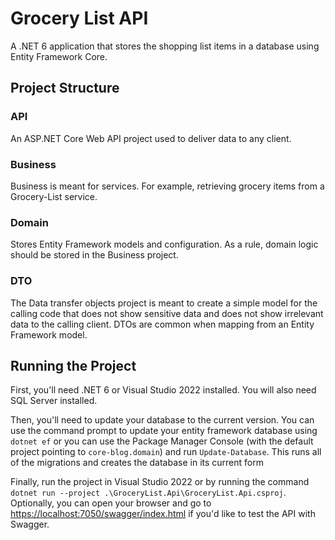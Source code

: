 # Grocery List API

A .NET 6 application that stores the shopping list items in a database using Entity Framework Core.

## Project Structure

### API

An ASP.NET Core Web API project used to deliver data to any client.

### Business

Business is meant for services. For example, retrieving grocery items from a Grocery-List service.

### Domain

Stores Entity Framework models and configuration. As a rule, domain logic should be stored in the Business project.

### DTO

The Data transfer objects project is meant to create a simple model for the calling code that does not show sensitive data and does not show irrelevant data to the calling client. DTOs are common when mapping from an Entity Framework model.

## Running the Project

First, you'll need .NET 6 or Visual Studio 2022 installed. You will also need SQL Server installed.

Then, you'll need to update your database to the current version. You can use the command prompt to update your entity framework database using `dotnet ef` or you can use the Package Manager Console (with the default project pointing to `core-blog.domain`) and run `Update-Database`. This runs all of the migrations and creates the database in its current form

Finally, run the project in Visual Studio 2022 or by running the command `dotnet run --project .\GroceryList.Api\GroceryList.Api.csproj`. Optionally, you can open your browser and go to <https://localhost:7050/swagger/index.html> if you'd like to test the API with Swagger.
